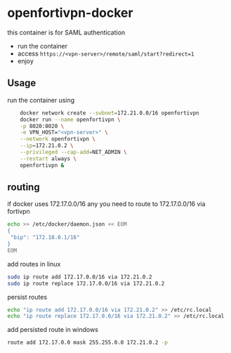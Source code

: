 # openfortivpn-docker
this container is for SAML authentication
- run the container
- access `https://<vpn-server>/remote/saml/start?redirect=1`
- enjoy


## Usage

run the container using 
```bash
    docker network create --subnet=172.21.0.0/16 openfortivpn
    docker run --name openfortivpn \
    -p 8020:8020 \
    -e VPN_HOST="<vpn-server>" \
    --network openfortivpn \
    --ip=172.21.0.2 \
    --privileged --cap-add=NET_ADMIN \
    --restart always \
    openfortivpn & 
```

## routing
if docker uses 172.17.0.0/16 any you need to route to 172.17.0.0/16 via fortivpn

```bash
echo >> /etc/docker/daemon.json << EOM
{
 "bip": "172.18.0.1/16"
}
EOM
```

add routes in linux
```bash
sudo ip route add 172.17.0.0/16 via 172.21.0.2
sudo ip route replace 172.17.0.0/16 via 172.21.0.2
```

persist routes
```bash
echo "ip route add 172.17.0.0/16 via 172.21.0.2" >> /etc/rc.local
echo "ip route replace 172.17.0.0/16 via 172.21.0.2" >> /etc/rc.local
```

add persisted route in windows 
```bash
route add 172.17.0.0 mask 255.255.0.0 172.21.0.2 -p
```
